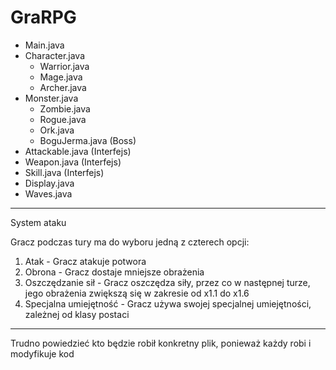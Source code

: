 # GraRPG

- Main.java 
- Character.java
  - Warrior.java
  - Mage.java
  - Archer.java
- Monster.java 
  - Zombie.java
  - Rogue.java
  - Ork.java
  - BoguJerma.java (Boss)
- Attackable.java (Interfejs)
- Weapon.java (Interfejs)
- Skill.java (Interfejs)
- Display.java
- Waves.java

------------------------------
System ataku

Gracz podczas tury ma do wyboru jedną z czterech opcji:
  1. Atak - Gracz atakuje potwora
  2. Obrona - Gracz dostaje mniejsze obrażenia 
  3. Oszczędzanie sił - Gracz oszczędza siły, przez co w następnej turze, jego obrażenia zwiększą się w zakresie od x1.1 do x1.6
  4. Specjalna umiejętność - Gracz używa swojej specjalnej umiejętności, zależnej od klasy postaci
------------------------------
Trudno powiedzieć kto będzie robił konkretny plik, ponieważ każdy robi i modyfikuje kod
